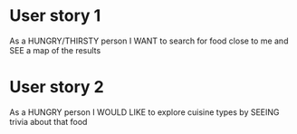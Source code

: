 # User story 1
As a HUNGRY/THIRSTY person
I WANT to search for food close to me
and SEE a map of the results

# User story 2
As a HUNGRY person
I WOULD LIKE to explore cuisine types
by SEEING trivia about that food